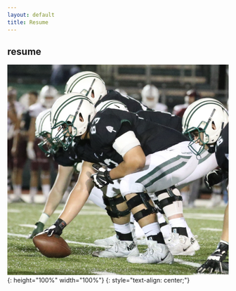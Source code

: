 ```yaml
---
layout: default
title: Resume
---
```

## resume
![colgate](/assets/img/colgate.jpg){:  height="100%" width="100%"}
{: style="text-align: center;"}
